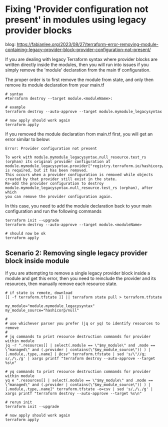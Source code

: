 # Fixing 'Provider configuration not present' in modules using legacy provider blocks

blog: https://fabianlee.org/2023/08/27/terraform-error-removing-module-containing-legacy-provider-block-provider-configuration-not-present/

If you are dealing with legacy Terraform syntax where provider blocks are written directly inside the modules, then you will run into issues if you simply remove the 'module' declaration from the main tf configuration.

The proper order is to first remove the module from state, and only then remove its module declaration from your main.tf

```
# syntax
#terraform destroy --target module.<moduleName>:

# example
terraform destroy --auto-approve --target module.mymodule_legacysyntax

# now apply should work again
terraform apply
```

If you removed the module declaration from main.tf first, you will get an error similar to below:

```
Error: Provider configuration not present

To work with module.mymodule_legacysyntax.null_resource.test_rs (orphan) its original provider configuration at
module.mymodule_legacysyntax.provider["registry.terraform.io/hashicorp/null"] is required, but it has been removed.
This occurs when a provider configuration is removed while objects created by that provider still exist in the state.
Re-add the provider configuration to destroy module.mymodule_legacysyntax.null_resource.test_rs (orphan), after which
you can remove the provider configuration again.
```

In this case, you need to add the module declaration back to your main configuration and run the following commands

```
terraform init --upgrade
terraform destroy --auto-approve --target module.<moduleName>

# should now be ok
terraform apply
```


## Scenario 2: Removing single legacy provider block inside module

If you are attempting to remove a single legacy provider block inside a module and get this error, then you need to reinclude the provider and its resources, then manually remove each resource state.

```
# if state is remote, download
[[ -f terraform.tfstate ]] || terraform state pull > terraform.tfstate

my_module="module.mymodule_legacysyntax"
my_module_source="hashicorp/null"

#
# use whichever parser you prefer (jq or yq) to identify resources to remove
#
# jq commands to print resource destruction commands for provider within module
jq -r ".resources[] | select(.module == \"$my_module\" and .mode == \"managed\" and (.provider | contains(\"$my_module_source\")) ) | [.module,.type,.name] | @csv" terraform.tfstate | sed 's/\"//g; s/,/\./g' | xargs printf "terraform destroy --auto-approve --target %s\n"

# yq commands to print resource destruction commands for provider within module
yq e ".resources[] | select(.module == \"$my_module\" and .mode == \"managed\" and (.provider | contains(\"$my_module_source\")) ) | [.module,.type,.name]" terraform.tfstate -o=csv | sed 's/,/\./g' | xargs printf "terraform destroy --auto-approve --target %s\n"

# rerun init
terraform init --upgrade

# now apply should work again
terraform apply
```
